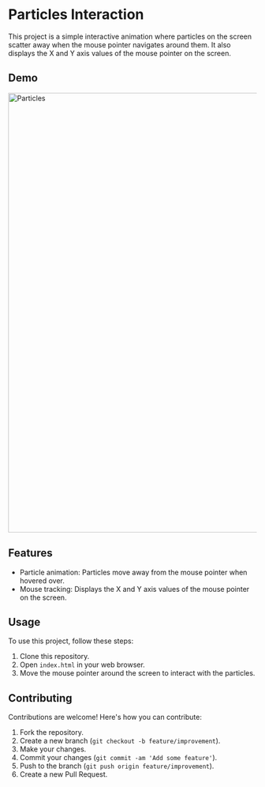 # Particles Interaction

This project is a simple interactive animation where particles on the screen scatter away when the mouse pointer navigates around them. It also displays the X and Y axis values of the mouse pointer on the screen.

## Demo

<img width="890" alt="Particles" src="https://github.com/Chakilamsrikanth/Mouse-X-Y-Particles/assets/147283839/190952b7-4d6f-4164-b231-27f72e23926d">


## Features

- Particle animation: Particles move away from the mouse pointer when hovered over.
- Mouse tracking: Displays the X and Y axis values of the mouse pointer on the screen.

## Usage

To use this project, follow these steps:

1. Clone this repository.
2. Open `index.html` in your web browser.
3. Move the mouse pointer around the screen to interact with the particles.

## Contributing

Contributions are welcome! Here's how you can contribute:

1. Fork the repository.
2. Create a new branch (`git checkout -b feature/improvement`).
3. Make your changes.
4. Commit your changes (`git commit -am 'Add some feature'`).
5. Push to the branch (`git push origin feature/improvement`).
6. Create a new Pull Request.

